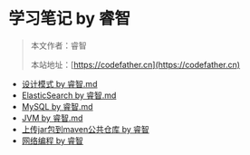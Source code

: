 # 学习笔记 by 睿智

> 本文作者：睿智
>
> 本站地址：[https://codefather.cn](https://codefather.cn)

- [设计模式 by 睿智.md ](设计模式%20by%20睿智.md)
- [ElasticSearch by 睿智.md](ElasticSearch%20by%20睿智.md)
- [MySQL by 睿智.md](MySQL%20by%20睿智.md)
- [JVM by 睿智.md](JVM%20by%20睿智.md)
- [上传jar包到maven公共仓库 by 睿智](上传jar包到maven公共仓库.md)
- [网络编程 by 睿智](网络编程.md)



